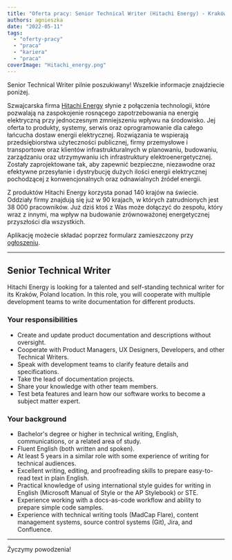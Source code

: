 ```yaml
---
title: "Oferta pracy: Senior Technical Writer (Hitachi Energy) - Kraków"
authors: agnieszka
date: "2022-05-11"
tags:
  - "oferty-pracy"
  - "praca"
  - "kariera"
  - "praca"
coverImage: "Hitachi_energy.png"
---
```


Senior Technical Writer pilnie poszukiwany! Wszelkie informacje znajdziecie
poniżej.

Szwajcarska firma [Hitachi Energy](https://www.hitachienergy.com/) słynie z
połączenia technologii, które pozwalają na zaspokojenie rosnącego
zapotrzebowania na energię elektryczną przy jednoczesnym zmniejszeniu wpływu na
środowisko. Jej oferta to produkty, systemy, serwis oraz oprogramowanie dla
całego łańcucha dostaw energii elektrycznej. Rozwiązania te wspierają
przedsiębiorstwa użyteczności publicznej, firmy przemysłowe i transportowe oraz
klientów infrastrukturalnych w planowaniu, budowaniu, zarządzaniu oraz
utrzymywaniu ich infrastruktury elektroenergetycznej. Zostały zaprojektowane
tak, aby zapewnić bezpieczne, niezawodne oraz efektywne przesyłanie i
dystrybucję dużych ilości energii elektrycznej pochodzącej z konwencjonalnych
oraz odnawialnych źródeł energii.

Z produktów Hitachi Energy korzysta ponad 140 krajów na świecie. Oddziały firmy
znajdują się już w 90 krajach, w których zatrudnionych jest 38 000 pracowników.
Już dziś ktoś z Was może dołączyć do zespołu, który wraz z innymi, ma wpływ na
budowanie zrównoważonej energetycznej przyszłości dla wszystkich.

Aplikację możecie składać poprzez formularz zamieszczony przy
[ogłoszeniu](https://www.hitachienergy.com/career/jobs/details/PL52799756_E1).

---

## Senior Technical Writer

Hitachi Energy is looking for a talented and self-standing technical writer for
its Kraków, Poland location. In this role, you will cooperate with multiple
development teams to write documentation for different products.

### Your responsibilities

- Create and update product documentation and descriptions without oversight.
- Cooperate with Product Managers, UX Designers, Developers, and other Technical
  Writers.
- Speak with development teams to clarify feature details and specifications.
- Take the lead of documentation projects.
- Share your knowledge with other team members.
- Test beta features and learn how our software works to become a subject matter
  expert.

### Your background

- Bachelor's degree or higher in technical writing, English, communications, or
  a related area of study.
- Fluent English (both written and spoken).
- At least 5 years in a similar role with some experience of writing for
  technical audiences.
- Excellent writing, editing, and proofreading skills to prepare easy-to-read
  text in plain English.
- Practical knowledge of using international style guides for writing in English
  (Microsoft Manual of Style or the AP Stylebook) or STE.
- Experience working with a docs-as-code workflow and ability to prepare simple
  code samples.
- Experience with technical writing tools (MadCap Flare), content management
  systems, source control systems (Git), Jira, and Confluence.

---

Życzymy powodzenia!
